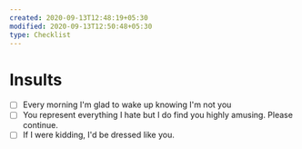 ```yaml
---
created: 2020-09-13T12:48:19+05:30
modified: 2020-09-13T12:50:48+05:30
type: Checklist
---
```


# Insults

- [ ] Every morning I'm glad to wake up knowing I'm not you
- [ ] You represent everything I hate but I do find you highly amusing. Please continue.
- [ ] If I were kidding, I'd be dressed like you.